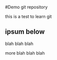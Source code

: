 #Demo git repository

this is a test to learn git

## ipsum below

blah blah blah

more blah blah blah